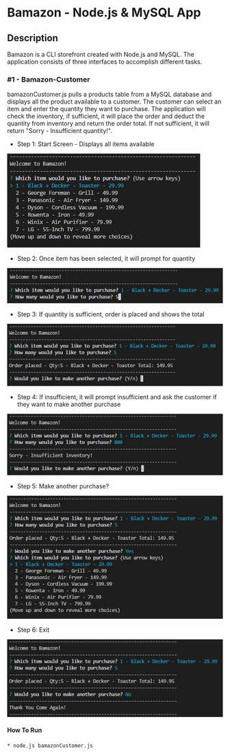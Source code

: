 # Bamazon - Node.js & MySQL App

## Description

Bamazon is a CLI storefront created with Node.js and MySQL.  The application consists of three interfaces to accomplish different tasks.

### #1 - Bamazon-Customer

bamazonCustomer.js pulls a products table from a MySQL database and displays all the product available to a customer.  The customer can select an item and enter the quantity they want to purchase.  The application will check the inventory, if sufficient, it will place the order and deduct the quantity from inventory and return the order total.  If not sufficient, it will return "Sorry - Insufficient quantity!".

 * Step 1: Start Screen - Displays all items available
 
 ![](images/customer1.JPG)

 * Step 2: Once item has been selected, it will prompt for quantity
 
 ![](images/customer2.JPG)

 * Step 3: If quantity is sufficient, order is placed and shows the total
 
 ![](images/customer3.JPG)

 * Step 4: If insufficient, it will prompt insufficient and ask the customer if they want to make another purchase
 
 ![](images/customer6.JPG)

 * Step 5: Make another purchase?
 
 ![](images/customer4.JPG)

 * Step 6: Exit
 
 ![](images/customer5.JPG)


#### How To Run

    * node.js bamazonCustomer.js
